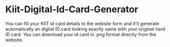 # Kiit-Digital-Id-Card-Generator
You can fill your KIIT id card details to the website form and it'll generate automatically an digital ID card looking exactly same with your original hard ID card. You can download your id card in .png format directly from the website.
